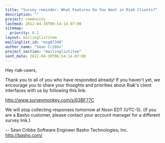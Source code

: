 ```yaml
---
title: "Survey reminder: What Features Do You Want in Riak Clients?"
description: ""
project: community
lastmod: 2012-04-30T06:54:14-07:00
sitemap:
  priority: 0.2
layout: mailinglistitem
mailinglist_id: "msg07348"
author_name: "Sean Cribbs"
project_section: "mailinglistitem"
sent_date: 2012-04-30T06:54:14-07:00
---
```



Hey riak-users,

Thank you to all of you who have responded already! If you haven't yet, we
encourage you to share your thoughts and priorities about Riak's client
interfaces with us by following this link:

http://www.surveymonkey.com/s/63BF77C

We will stop collecting responses tomorrow at Noon EDT (UTC-5). (If you are
a Basho customer, please contact your account manager for a different
survey link.)

-- 
Sean Cribbs 
Software Engineer
Basho Technologies, Inc.
http://basho.com/
